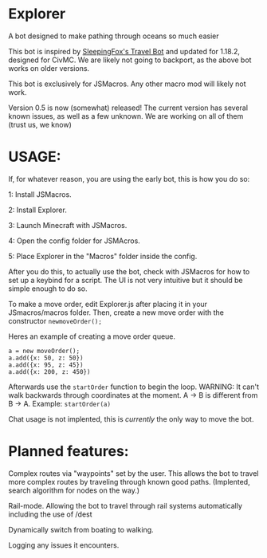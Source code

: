# Explorer
A bot designed to make pathing through oceans so much easier

This bot is inspired by [SleepingFox's Travel Bot](https://github.com/SleepingFox8/AM-TravelBot) and updated for 1.18.2, designed for CivMC.
We are likely not going to backport, as the above bot works on older versions.

This bot is exclusively for JSMacros. Any other macro mod will likely not work.

Version 0.5 is now (somewhat) released!
The current version has several known issues, as well as a few unknown. We are working on all of them (trust us, we know)


# USAGE:

If, for whatever reason, you are using the early bot, this is how you do so:

1: Install JSMacros.

2: Install Explorer.

3: Launch Minecraft with JSMacros.

4: Open the config folder for JSMAcros.

5: Place Explorer in the "Macros" folder inside the config.

After you do this, to actually use the bot, check with JSMacros for how to set up a keybind for a script. The UI is not very intuitive but it should be
simple enough to do so.


To make a move order, edit Explorer.js after placing it in your JSmacros/macros folder.
Then, create a new move order with the constructor ```newmoveOrder();```

Heres an example of creating a move order queue.
```
a = new moveOrder();
a.add({x: 50, z: 50})
a.add({x: 95, z: 45})
a.add({x: 200, z: 450})
```
Afterwards use the ```startOrder``` function to begin the loop. WARNING: It can't walk backwards
through coordinates at the moment. A -> B is different from B -> A. 
Example: 
```startOrder(a)```

Chat usage is not implented, this is *currently* the only way to move the bot.

# Planned features:

Complex routes via "waypoints" set by the user. This allows the bot to travel more complex routes by traveling through known good paths. (Implented, search algorithm for nodes on the way.)

Rail-mode. Allowing the bot to travel through rail systems automatically including the use of /dest

Dynamically switch from boating to walking.

Logging any issues it encounters.
